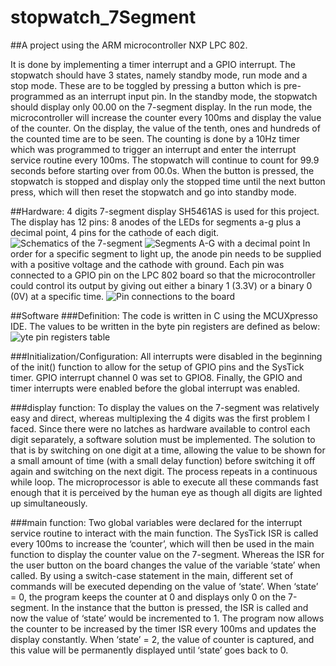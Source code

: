 # stopwatch_7Segment

##A project using the ARM microcontroller NXP LPC 802.

It is done by implementing a timer interrupt and a GPIO interrupt. The stopwatch should have 3 states, namely standby mode, run mode and a stop mode. These are to be toggled by pressing a button which is pre-programmed as an interrupt input pin. In the standby mode, the stopwatch should display only 00.00 on the 7-segment display. In the run mode, the microcontroller will increase the counter every 100ms and display the value of the counter. On the display, the value of the tenth, ones and hundreds of the counted time are to be seen. The counting is done by a 10Hz timer which was programmed to trigger an interrupt and enter the interrupt service routine every 100ms. The stopwatch will continue to count for 99.9 seconds before starting over from 00.0s. When the button is pressed, the stopwatch is stopped and display only the stopped time until the next button press, which will then reset the stopwatch and go into standby mode.


##Hardware:
4 digits 7-segment display SH5461AS is used for this project. The display has 12 pins: 8 anodes of the LEDs for segments a-g plus a decimal point, 4 pins for the cathode of each digit. 
![Schematics of the 7-segment]()     ![Segments A-G with a decimal point]()
In order for a specific segment to light up, the anode pin needs to be supplied with a positive voltage and the cathode with ground. Each pin was connected to a GPIO pin on the LPC 802 board so that the microcontroller could control its output by giving out either a binary 1 (3.3V) or a binary 0 (0V) at a specific time.
![Pin connections to the board]()

##Software
###Definition:
The code is written in C using the MCUXpresso IDE. The values to be written in the byte pin registers are defined as below:
![yte pin registers table]()

###Initialization/Configuration:
All interrupts were disabled in the beginning of the init() function to allow for the setup of GPIO pins and the SysTick timer. GPIO interrupt channel 0 was set to GPIO8. Finally, the GPIO and timer interrupts were enabled before the global interrupt was enabled.

###display function:
To display the values on the 7-segment was relatively easy and direct, whereas multiplexing the 4 digits was the first problem I faced. Since there were no latches as hardware available to control each digit separately, a software solution must be implemented. The solution to that is by switching on one digit at a time, allowing the value to be shown for a small amount of time (with a small delay function) before switching it off again and switching on the next digit. The process repeats in a continuous while loop. The microprocessor is able to execute all these commands fast enough that it is perceived by the human eye as though all digits are lighted up simultaneously.

###main function:
Two global variables were declared for the interrupt service routine to interact with the main function. The SysTick ISR is called every 100ms to increase the ‘counter’, which will then be used in the main function to display the counter value on the 7-segment. Whereas the ISR for the user button on the board changes the value of the variable ‘state’ when called. By using a switch-case statement in the main, different set of commands will be executed depending on the value of ‘state’. When ‘state’ = 0, the program keeps the counter at 0 and displays only 0 on the 7-segment. In the instance that the button is pressed, the ISR is called and now the value of ‘state’ would be incremented to 1. The program now allows the counter to be increased by the timer ISR every 100ms and updates the display constantly. When ‘state’ = 2, the value of counter is captured, and this value will be permanently displayed until ‘state’ goes back to 0.
